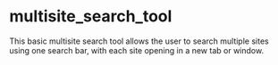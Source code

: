 # multisite_search_tool
This basic multisite search tool allows the user to search multiple sites using one search bar, with each site opening in a new tab or window.
